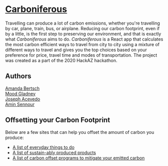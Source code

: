 # [Carboniferous](carboniferous.tech)

Travelling can produce a lot of carbon emissions, whether you're travelling by car, plane, train, bus, or airplane. Reducing our carbon footprint, even if by a little, is the first step to preserving our environment, and that is exactly what *Carboniferous* aims to do.  *Carboniferous* is a React app that calculates the most carbon efficient ways to travel from city to city using a mixture of different ways to travel and gives you the top choices based on your preference for price, travel time and modes of transportation. The project was created as a part of the 2020 HackAZ hackathon.


## Authors
[Amanda Bertsch](https://github.com/abertsch72) \
[Mood Gladney](https://github.com/Themood) \
[Joseph Acevedo](https://github.com/Joseph-Acevedo) \
[Amin Sennour](https://github.com/TheLoneWanderer4) 

## Offsetting your Carbon Footprint
Below are a few sites that can help you offset the amount of carbon you produce:
- [A list of everyday things to do](https://blogs.ei.columbia.edu/2018/12/27/35-ways-reduce-carbon-footprint/) 
- [A list of sustain-ably produced products](https://www.americanexpress.com/en-us/business/trends-and-insights/articles/going-green-2012-sustainable-products-to-reduce-your-carbon-footprint/) 
- [A list of carbon offset programs to mitigate your emitted carbon](https://www.goldstandard.org/take-action/offset-your-emissions)


